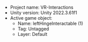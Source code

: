 <!-- UNITY CODE ASSIST INSTRUCTIONS START -->
- Project name: VR-Interactions
- Unity version: Unity 2022.3.61f1
- Active game object:
  - Name: leftHingeInteractable (1)
  - Tag: Untagged
  - Layer: Default
<!-- UNITY CODE ASSIST INSTRUCTIONS END -->